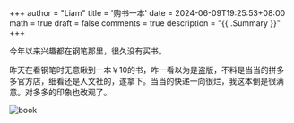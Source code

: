 +++
author = "Liam"
title = '购书一本'
date = 2024-06-09T19:25:53+08:00
math = true
draft = false
comments = true
description = "{{ .Summary }}"
+++

今年以来兴趣都在钢笔那里，很久没有买书。

昨天在看钢笔时无意瞅到一本￥10的书，咋一看以为是盗版，不料是当当的拼多多官方店，细看还是人文社的，遂拿下。当当的快递一向很烂，我这本倒是很满意。对多多的印象也改观了。

![book](https://picx.zhimg.com/80/v2-d387f0b77f7a044cbdf037c76afe4a64_1440w.jpeg)
